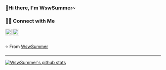 ### 🌈Hi there, I'm WswSummer~

### 🤝🏻 Connect with Me

<a href="https://twitter.com/WenSummer15">
  <img align="left" alt="WswSummer | Twitter" width="21px" src="https://raw.githubusercontent.com/WswSummer15/WswSummer15/master/assets/twitter.svg" />
</a>

<a href="https://t.me/Summerfifteen">
  <img align="left" alt="WswSummer | Telegram" width="21px" src="https://raw.githubusercontent.com/WswSummer15/WswSummer15/master/assets/telegram.svg" />
</a>

<br/>
<br/>

⭐️ From [WswSummer](https://github.com/WswSummer)

---

<a href="https://github.com/WswSummer15/WswSummer15">
  <img align="center" src="https://github-readme-stats.vercel.app/api?username=WswSummer15&show_icons=true&include_all_commits=true&theme=radical&&count_private=true" alt="WswSummer's github stats" />
</a>
